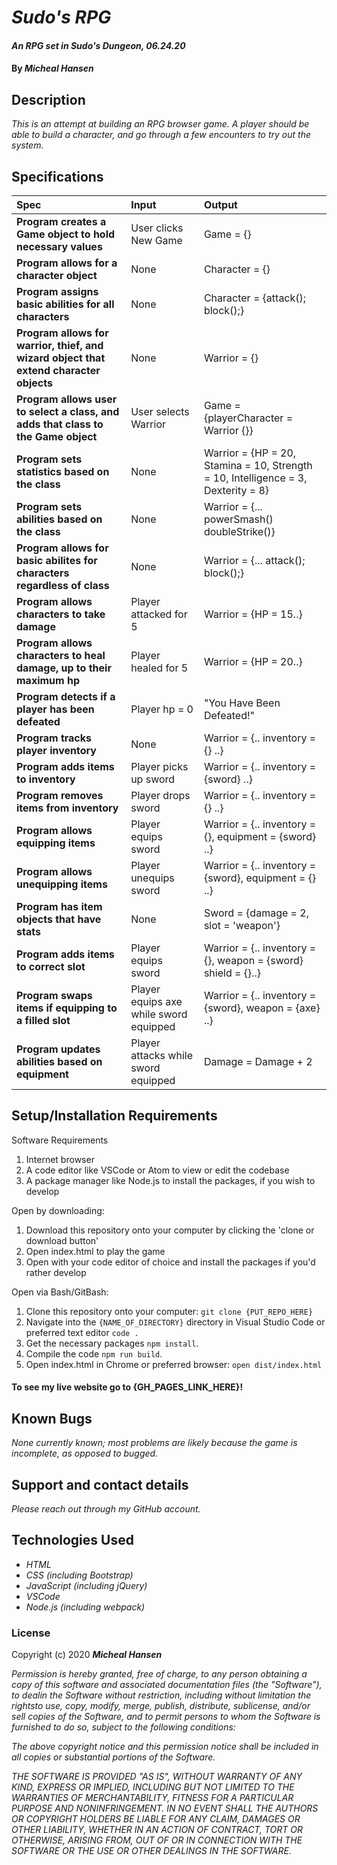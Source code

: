 # _Sudo's RPG_

#### _An RPG set in Sudo's Dungeon, 06.24.20_

#### By _**Micheal Hansen**_

## Description

_This is an attempt at building an RPG browser game. A player should be able to build a character, and go through a few encounters to try out the system._

## Specifications

| Spec | Input | Output |
| :-------------     | :------------- | :------------- |
| **Program creates a Game object to hold necessary values** | User clicks New Game | Game = {} |
| **Program allows for a character object** | None | Character = {} |
| **Program assigns basic abilities for all characters** | None | Character = {attack(); block();} |
| **Program allows for warrior, thief, and wizard object that extend character objects** | None | Warrior = {} |
| **Program allows user to select a class, and adds that class to the Game object** | User selects Warrior | Game = {playerCharacter = Warrior {}} |
| **Program sets statistics based on the class** | None | Warrior = {HP = 20, Stamina = 10, Strength = 10, Intelligence = 3, Dexterity = 8} |
| **Program sets abilities based on the class** | None | Warrior = {... powerSmash() doubleStrike()} |
| **Program allows for basic abilites for characters regardless of class** | None | Warrior = {... attack(); block();} |
| **Program allows characters to take damage** | Player attacked for 5 | Warrior = {HP = 15..} |
| **Program allows characters to heal damage, up to their maximum hp** | Player healed for 5 | Warrior = {HP = 20..}|
| **Program detects if a player has been defeated** | Player hp = 0 | "You Have Been Defeated!" |
| **Program tracks player inventory** | None | Warrior = {.. inventory = {} ..} |
| **Program adds items to inventory** | Player picks up sword | Warrior = {.. inventory = {sword} ..} |
| **Program removes items from inventory** | Player drops sword | Warrior = {.. inventory = {} ..} |
| **Program allows equipping items** | Player equips sword | Warrior = {.. inventory = {}, equipment = {sword} ..} |
| **Program allows unequipping items** | Player unequips sword | Warrior = {.. inventory = {sword}, equipment = {} ..} |
| **Program has item objects that have stats** | None | Sword = {damage = 2, slot = 'weapon'} |
| **Program adds items to correct slot** | Player equips sword | Warrior = {.. inventory = {}, weapon = {sword} shield = {}..} |
| **Program swaps items if equipping to a filled slot** | Player equips axe while sword equipped | Warrior = {.. inventory = {sword}, weapon = {axe} ..} |
| **Program updates abilities based on equipment** | Player attacks while sword equipped | Damage = Damage + 2 |

## Setup/Installation Requirements

Software Requirements
1. Internet browser
2. A code editor like VSCode or Atom to view or edit the codebase
3. A package manager like Node.js to install the packages, if you wish to develop

Open by downloading:
1. Download this repository onto your computer by clicking the 'clone or download button'
2. Open index.html to play the game
3. Open with your code editor of choice and install the packages if you'd rather develop

Open via Bash/GitBash:
1. Clone this repository onto your computer:
`git clone {PUT_REPO_HERE}`
2. Navigate into the `{NAME_OF_DIRECTORY}` directory in Visual Studio Code or preferred text editor
`code .`
3. Get the necessary packages `npm install`.
4. Compile the code `npm run build`.
5. Open index.html in Chrome or preferred browser:
`open dist/index.html`

#### To see my live website go to {GH_PAGES_LINK_HERE}!


## Known Bugs

_None currently known; most problems are likely because the game is incomplete, as opposed to bugged._

## Support and contact details

_Please reach out through my GitHub account._

## Technologies Used

* _HTML_
* _CSS (including Bootstrap)_
* _JavaScript (including jQuery)_
* _VSCode_
* _Node.js (including webpack)_

### License

Copyright (c) 2020 **_Micheal Hansen_**

_Permission is hereby granted, free of charge, to any person obtaining a copy of this software and associated documentation files (the "Software"), to dealin the Software without restriction, including without limitation the rightsto use, copy, modify, merge, publish, distribute, sublicense, and/or sell copies of the Software, and to permit persons to whom the Software is furnished to do so, subject to the following conditions:_

_The above copyright notice and this permission notice shall be included in all copies or substantial portions of the Software._

_THE SOFTWARE IS PROVIDED "AS IS", WITHOUT WARRANTY OF ANY KIND, EXPRESS OR IMPLIED, INCLUDING BUT NOT LIMITED TO THE WARRANTIES OF MERCHANTABILITY, FITNESS FOR A PARTICULAR PURPOSE AND NONINFRINGEMENT. IN NO EVENT SHALL THE AUTHORS OR COPYRIGHT HOLDERS BE LIABLE FOR ANY CLAIM, DAMAGES OR OTHER LIABILITY, WHETHER IN AN ACTION OF CONTRACT, TORT OR OTHERWISE, ARISING FROM, OUT OF OR IN CONNECTION WITH THE SOFTWARE OR THE USE OR OTHER DEALINGS IN THE SOFTWARE._